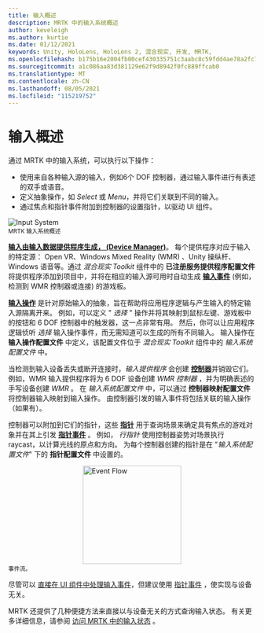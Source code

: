 ```yaml
---
title: 输入概述
description: MRTK 中的输入系统概述
author: keveleigh
ms.author: kurtie
ms.date: 01/12/2021
keywords: Unity, HoloLens, HoloLens 2, 混合现实, 开发, MRTK,
ms.openlocfilehash: b175b16e2004fb00cef430335751c3aabc8c59fdd4ae78a2fc78c959a92240fb
ms.sourcegitcommit: a1c086aa83d381129e62f9d8942f0fc889ffcab0
ms.translationtype: MT
ms.contentlocale: zh-CN
ms.lasthandoff: 08/05/2021
ms.locfileid: "115219752"
---
```

# <a name="input-overview"></a>输入概述

通过 MRTK 中的输入系统，可以执行以下操作：

- 使用来自各种输入源的输入，例如6个 DOF 控制器，通过输入事件进行有表述的双手或语音。
- 定义抽象操作，如 *Select* 或 *Menu*，并将它们关联到不同的输入。
- 通过焦点和指针事件附加到控制器的设置指针，以驱动 UI 组件。

<img src="../images/input/MRTK_InputSystem.png" alt="Input System" style="display:block;margin-left:auto;margin-right:auto;">
<sup>MRTK 输入系统概述</sup>

[**输入由输入数据提供程序生成， (Device Manager)**](input-providers.md)。 每个提供程序对应于输入的特定源： Open VR、Windows Mixed Reality (WMR) 、Unity 操纵杆、Windows 语音等。通过 *混合现实 Toolkit* 组件中的 **已注册服务提供程序配置文件** 将提供程序添加到项目中，并将在相应的输入源可用时自动生成 [**输入事件**](input-events.md) (例如，检测到 WMR 控制器或连接) 的游戏板。

[**输入操作**](input-actions.md) 是针对原始输入的抽象，旨在帮助将应用程序逻辑与产生输入的特定输入源隔离开来。 例如，可以定义 " *选择* " 操作并将其映射到鼠标左键、游戏板中的按钮和 6 DOF 控制器中的触发器，这一点非常有用。 然后，你可以让应用程序逻辑侦听 *选择* 输入操作事件，而无需知道可以生成的所有不同输入。 输入操作在 **输入操作配置文件** 中定义，该配置文件位于 *混合现实 Toolkit* 组件中的 *输入系统配置文件* 中。

当检测到输入设备丢失或断开连接时，*输入提供程序* 会创建 [**控制器**](controllers.md)并销毁它们。 例如，WMR 输入提供程序将为 6 DOF 设备创建 *WMR 控制器* ，并为明确表述的手写设备创建 *WMR* 。 在 *输入系统配置文件* 中，可以通过 **控制器映射配置文件** 将控制器输入映射到输入操作。 由控制器引发的输入事件将包括关联的输入操作（如果有）。

控制器可以附加到它们的指针，这些 [**指针**](pointers.md) 用于查询场景来确定具有焦点的游戏对象并在其上引发 [**指针事件**](pointers.md#pointer-event-interfaces) 。 例如， *行指针* 使用控制器姿势对场景执行 raycast，以计算光线的原点和方向。 为每个控制器创建的指针是在 "*输入系统配置文件*" 下的 **指针配置文件** 中设置的。

<img src="../images/input/MRTK_Input_EventFlow.png" width="200px" alt="Event Flow" style="display:block;margin-left:auto;margin-right:auto;">
<sup>事件流。</sup>

尽管可以 [直接在 UI 组件中处理输入事件](input-events.md)，但建议使用 [指针事件](pointers.md#pointer-event-interfaces) ，使实现与设备无关。

MRTK 还提供了几种便捷方法来直接以与设备无关的方式查询输入状态。 有关更多详细信息，请参阅 [访问 MRTK 中的输入状态](input-state.md) 。
